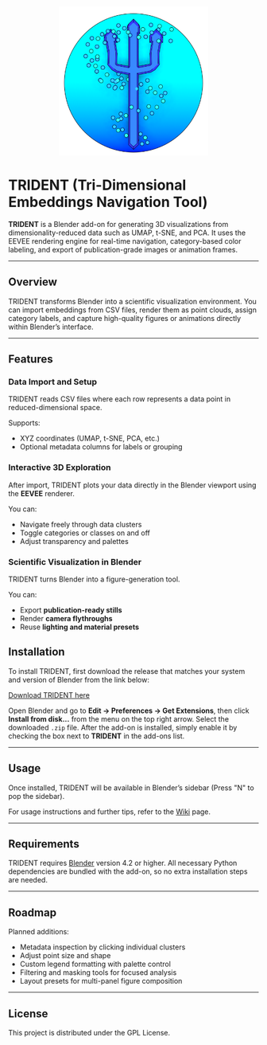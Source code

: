 <p align="center">
  <img src=".github\others\logo.png" alt="TRIDENT" width="300">
</p>

# TRIDENT (Tri-Dimensional Embeddings Navigation Tool)

**TRIDENT** is a Blender add-on for generating 3D visualizations from dimensionality-reduced data such as UMAP, t-SNE, and PCA. It uses the EEVEE rendering engine for real-time navigation, category-based color labeling, and export of publication-grade images or animation frames.

---

## Overview

TRIDENT transforms Blender into a scientific visualization environment. You can import embeddings from CSV files, render them as point clouds, assign category labels, and capture high-quality figures or animations directly within Blender’s interface.

---

## Features

### Data Import and Setup

TRIDENT reads CSV files where each row represents a data point in reduced-dimensional space.

Supports:

- XYZ coordinates (UMAP, t-SNE, PCA, etc.)
- Optional metadata columns for labels or grouping

### Interactive 3D Exploration

After import, TRIDENT plots your data directly in the Blender viewport using the **EEVEE** renderer.

You can:

- Navigate freely through data clusters
- Toggle categories or classes on and off
- Adjust transparency and palettes

### Scientific Visualization in Blender

TRIDENT turns Blender into a figure-generation tool.

You can:

- Export **publication-ready stills**
- Render **camera flythroughs**
- Reuse **lighting and material presets**

## Installation

To install TRIDENT, first download the release that matches your system and version of Blender from the link below:

[Download TRIDENT here](https://github.com/c-cordi/TRIDENT/releases)

Open Blender and go to **Edit → Preferences → Get Extensions**, then click **Install from disk...** from the menu on the top right arrow. Select the downloaded `.zip` file. After the add-on is installed, simply enable it by checking the box next to **TRIDENT** in the add-ons list.

---

## Usage

Once installed, TRIDENT will be available in Blender’s sidebar (Press "N" to pop the sidebar).

For usage instructions and further tips, refer to the [Wiki](https://github.com/c-cordi/TRIDENT/wiki) page.

---

## Requirements

TRIDENT requires [Blender](https://www.blender.org/) version 4.2 or higher. All necessary Python dependencies are bundled with the add-on, so no extra installation steps are needed.

---

## Roadmap

Planned additions:

- Metadata inspection by clicking individual clusters
- Adjust point size and shape
- Custom legend formatting with palette control
- Filtering and masking tools for focused analysis
- Layout presets for multi-panel figure composition

---

## License

This project is distributed under the GPL License.
